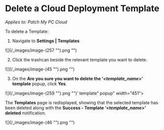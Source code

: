 # Delete a Cloud Deployment Template

_Applies to: Patch My PC Cloud_

To delete a Template:

1. Navigate to **Settings | Templates**

![](/_images/image-(257 "").png "")

2. Click the trashcan beside the relevant template you want to delete.

![](/_images/image-(45 "").png "")

3. On the **Are you sure you want to delete the '<**_**template\_name**_**>’ template** popup, click **Yes**.

![](/_images/image-(259 "").png "")’ template” popup" width="451">

The **Templates** page is redisplayed, showing that the selected template has been deleted along with the **Success - Template ‘<**_**template\_name**_**>’ deleted** notification.

![](/_images/image-(46 "").png "")
